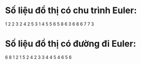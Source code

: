 # Số liệu đồ thị có chu trình Euler:
1 2
2 3
2 4
2 5
3 1
4 5
5 6
5 8
6 3
6 8
6 7
7 3

# Số liệu đồ thị có đường đi Euler:
6 8
1 2
1 5
2 4
2 3
3 4
4 5
4 6
5 6